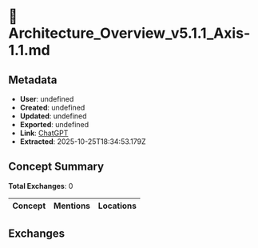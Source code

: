 # **📘 Architecture_Overview_v5.1.1_Axis-1.1.md**

## Metadata

- **User**: undefined
- **Created**: undefined
- **Updated**: undefined
- **Exported**: undefined
- **Link**: [ChatGPT](undefined)
- **Extracted**: 2025-10-25T18:34:53.179Z

## Concept Summary

**Total Exchanges**: 0

| Concept | Mentions | Locations |
|---------|----------|----------|

## Exchanges


